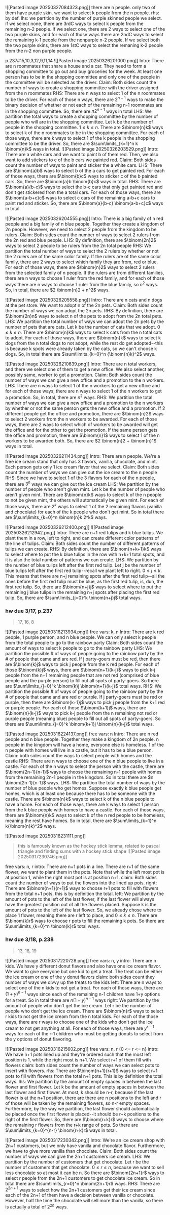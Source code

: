 
![[Pasted image 20250327084323.png]]
there are n people. only two of them have purple skin. we want to select k people from the n people. rhs: by def. lhs: we partition by the number of purple skinned people we select. if we select none, there are 3rdC ways to select k people from the remaining n-2 people. If we select one, there are 2 ways to select one of the two purple skins, and for each of those ways there are 2ndC ways to select the remaining k-1 people from the nonpurple n-2 people. If we select both the two purple skins, there are 1stC ways to select the remaning k-2 people from the n-2 non purple people.

p.237#15,10,3,12,9,11,14
![[Pasted image 20250326201000.png]]
Intro: 
	There are n roommates that share a house and a car. They need to form a shopping committee to go out and buy groceries for the week. At least one person has to be in the shopping committee and only one of the people in the committee will be selected as the driver.
Claim: 
	Both sides count the number of ways to create a shopping committee with the driver assigned from the n roommates
RHS: 
	There are n ways to select 1 of the n roommates to be the driver. For each of those n ways, there are $2^{n-1}$ ways to make the binary decision of whether or not each of the remaining n-1 roommates are in the shopping committee. So, there are $n2^{n-1}$ ways in total
LHS: 
	We partition the total ways to create a shopping committee by the number of people who will are in the shopping committee. Let k be the number of people in the shopping committee. $1 \leq k \leq n$. There are $\binom{n}k$ ways to select k of the n roommates to be in the shopping committee. For each of those ways, there are k ways to select 1 of the k people in the shopping committee to be the driver. So, there are $\sum\limits_{k=1}^n k \binom{n}k$ ways in total.
![[Pasted image 20250326203529.png]]
Intro:
	There are a white cars and we want to paint b of them red. Then, we also want to add stickers to c of the b cars we painted red.
Claim: 
	Both sides count the number of ways to paint and sticker the a white cars.
LHS: 
	There are $\binom{a}b$ ways to select b of the a cars to get painted red. For each of those ways, there are $\binom{b}c$ ways to sticker c of the b painted cars. So, there are $\binom{a}b \binom{b}c$ ways in total.
RHS:
	There are $\binom{a}{b-c}$ ways to select the b-c cars that only get painted red and don't get stickered from the a total cars. For each of those ways, there are $\binom{a-b+c}c$ ways to select c cars of the remaining a-b+c cars to paint red and sticker. So, there are $\binom{a}{b-c} \binom{a-b+c}c$ ways in total.

![[Pasted image 20250326204555.png]]
Intro:
	There is a big family of n red people and a big family of n blue people. Together they create a kingdom of 2n people. However, we need to select 2 people from the kingdom to be rulers.
Claim:
	Both sides count the number of ways to select 2 rulers from the 2n red and blue people.
LHS:
	By definition, there are $\binom{2n}2$ ways to select 2 people to be rulers from the 2n total people
RHS:
	We partition the total number of ways to select the 2 rulers by whether or not the 2 rulers are of the same color family. If the rulers are of the same color family, there are 2 ways to select which family they are from, red or blue. For each of those ways, there are $\binom{n}2$ ways to select 2 rulers from the selected family of n people. If the rulers are from different families, there are n ways to choose 1 ruler from the red family, and for each of those ways there are n ways to choose 1 ruler from the blue family, so $n^2$ ways. So, in total, there are $2 \binom{n}2 + n^2$ ways.

![[Pasted image 20250326205558.png]]
Intro:
	There are n cats and n dogs at the pet store. We want to adopt n of the 2n pets.
Claim: 
	Both sides count the number of ways we can adopt the 2n pets.
RHS:
	By definition, there are $\binom{2n}n$ ways to select n of the pets to adopt from the 2n total pets.
LHS:
	We partition the total number of ways we can adopt the 2n pets by the number of pets that are cats. Let k be the number of cats that we adopt. $0 \leq k \leq n$. There are $\binom{n}k$ ways to select k cats from the n total cats to adopt. For each of those ways, there are $\binom{n}k$ ways to select k dogs from the n total dogs to not adopt, while the rest do get adopted--this is because k spots were already taken by the cats, so we can't choose k dogs. So, in total there are $\sum\limits_{k=0}^n {\binom{n}k}^2$  ways.

![[Pasted image 20250326210639.png]]
Intro:
	There are n total workers, and there we select one of them to get a new office. We also select another, possibly same, worker to get a promotion.
Claim:
	Both sides count the number of ways we can give a new office and a promotion to the n workers.
LHS:
	There are n ways to select 1 of the n workers to get a new office and for each of those ways, there are n ways to select 1 of the n workers to get a promotion. So, in total, there are $n^2$ ways.
RHS:
	We partition the total number of ways we can give a new office and a promotion to the n workers by whether or not the same person gets the new office and a promotion. If 2 different people get the office and promotion, there are $\binom{n}2$ ways to select 2 workers from the n workers to be awarded. For each of those ways, there are 2 ways to select which of workers to be awarded will get the office and for the other to get the promotion. If the same person gets the office and promotion, there are $\binom{n}1$ ways to select 1 of the n workers to be awarded both. So, there are $2 \binom{n}2 + \binom{n}1$ ways in total.

![[Pasted image 20250326211434.png]]
Intro:
	There are n people. We're a free ice cream stand that only has 3 flavors, vanilla, chocolate, and mint. Each person gets only 1 ice cream flavor that we select.
Claim:
	Both sides count the number of ways we can give out the ice cream to the n people
RHS:
	Since we have to select 1 of the 3 flavors for each of the n people, there are $3^n$ ways we can give out the ice cream
LHS:
	We partition by the number of people who aren't given mint. Let k be the number of people who aren't given mint. There are $\binom{n}k$ ways to select k of the n people to not be given mint, the others will automatically be given mint. For each of those ways, there are $2^k$ ways to select 1 of the 2 remaining flavors (vanilla and chocolate) for each of the k people who don't get mint. So in total there are $\sum\limits_{k=0}^n \binom{n}k 2^k$ ways. 

![[Pasted image 20250326212400.png]]
![[Pasted image 20250326212942.png]]
Intro:
	There are n+1 red tulips and k blue tulips. We plant them in a row, left to right, and can create different color patterns of the line of tulips.
Claim:
	Both sides count the number of different patterns of tulips we can create.
RHS:
	By definition, there are $\binom{n+k+1}k$ ways to select where to put the k blue tulips in the row with n+k+1 total spots, and it is also the total number of patterns we can create.
LHS:
	We partition by the number of blue tulips left after the first red tulip. Let j be the number of blue tulips left after the first red tulip--recall we plant left to right. $0 \leq j \leq k$. This means that there are n+j remaining spots after the first red tulip--all the ones before the first red tulip must be blue, as the first red tulip, is, duh, the first red tulip. So, there are $\binom{n+j}j$ ways to select where to put the remaining j blue tulips in the remaining n+j spots after placing the first red tulip. So, there are $\sum\limits_{j=0}^k \binom{n+j}j$ total ways.
### hw due 3/17, p.237
> 17, 16, 8

![[Pasted image 20250316213934.png]]
free vars: k, n
Intro: 
	There are k red people, 1 purple person, and n blue people. We can only select k people from the total people to go to the rainbow party
Claim:
	Both sides count the amount of ways to select k people to go to the rainbow party
LHS: 
	We partition the possible # of ways of people going to the rainbow party by the # of people that came and are red. If j party-goers must be red, then there are $\binom{k}j$ ways to pick j people from the k red people. For each of those $\binom{k}j$ ways, there are $\binom{n+1}{k-j}$ ways to pick k-j people from the n+1 remaining people that are not red (comprised of blue people and the purple person) to fill out all spots of party-goers. So there are $\sum\limits_{j=0}^k \binom{k}j \binom{n+1}{k-j}$ total ways.
RHS:
	We partition the possible # of ways of people going to the rainbow party by the # of people that came and are red or purple. If j party-goers must be red or purple, then there are $\binom{k+1}j$ ways to pick j people from the k+1 red or purple people. For each of those $\binom{k+1}j$ ways, there are $\binom{n}{k-j}$ ways to pick k-j people from the n remaining not red or purple people (meaning blue) people to fill out all spots of party-goers. So there are $\sum\limits_{j=0}^k \binom{k+1}j \binom{n}{k-j}$ total ways.

![[Pasted image 20250316224137.png]]
free vars: n
Intro:
	There are n red people and n blue people. Together they make a kingdom of 2n people. n people in the kingdom will have a home, everyone else is homeless. 1 of the n people with homes will live in a castle, but it has to be a blue person.
Claim:
	both sides count the ways to select people with homes and the castle
RHS:
	There are n ways to choose one of the n blue people to live in a castle. For each of the n ways to select the person with the castle, there are $\binom{2n-1}{n-1}$ ways to choose the remaining n-1 people with homes from the remaining 2n-1 people in the kingdom. So in total there are $n \binom{2n-1}{n-1}$ ways.
LHS:
	We partition the total number of ways by the number of blue people who get homes. Suppose exactly k blue people get homes, which is at least one because there has to be someone with the castle. There are $\binom{n}k$ ways to select k of the n blue people to have a home. For each of those ways, there are k ways to select 1 person from the k blue people with homes to have a castle. For each of those ways, there are $\binom{n}k$ ways to select k of the n red people to be homeless, meaning the rest have homes. So in total, there are $\sum\limits_{k=1}^n k{\binom{n}k}^2$ ways.

![[Pasted image 20250316231111.png]]
> this is famously known as the hockey stick lemma, related to pascal triangle and finding sums with a hockey stick shape
![[Pasted image 20250317230746.png]]

free vars: n, r
intro:
	There are n+1 pots in a line. There are r+1 of the same flower, we want to plant them in the pots. Note that while the left most pot is at position 1, while the right most pot is at position n+1.
claim:
	Both sides count the number of ways to put the flowers into the lined up pots.
right:
	There are $\binom{n+1}{r+1}$ ways to choose r+1 pots to fill with flowers from the total n+1 pots, this is by definition the total.
left:
	We partition by the amount of pots to the left of the last flower, if the last flower will always have the greatest position out of all the flowers placed. Suppose k is the amount of pots to the left of the last flower. So, we already chose where to place 1 flower, meaning there are r left to place, and $0 \leq k \leq n$. There are $\binom{k}r$ ways to choose r pots to fill the remaining k pots. So there are $\sum\limits_{k=0}^n \binom{k}r$ total ways.
### hw due 3/18, p.238
> 13, 18, 19

![[Pasted image 20250317220728.png]]
free vars: n, y
intro:
	There are n kids. We have y different donut flavors and also have one ice cream flavor. We want to give everyone but one kid to get a treat. The treat can be either the ice cream or one of the y donut flavors
claim:
	both sides count they number of ways we divvy up the treats to the kids
left:
	There are n ways to select one of the n kids to not get a treat. For each of those ways, there are $(1+y)^{n-1}$ ways since each of the remaining n-1 children have 1+y options for a treat. So in total there are  $n(1+y)^{n-1}$  ways
right:
	We partition by the amount of people who don't get the ice cream. Let r be the number of people who don't get the ice cream. There are $\binom{n}r$ ways to select r kids to not get the ice cream from the n total kids. For each of the those ways, there are r ways to choose one of the kids who don't get the ice cream to not get anything at all. For each of those ways, there are $y^{r-1}$ ways for each of the r-1 children who must be getting donuts to select from the y options of donut flavoring.

![[Pasted image 20250316215602.png]]
free vars: n, r {0 <= r <= n}
intro:
	We have n+1 pots lined up and they're ordered such that the most left position is 1, while the right most is n+1. We select r+1 of them fill with flowers
claim: 
	both sides count the number of ways we can select pots to insert with flowers.
rhs:
	There are $\binom{n+1}{r+1}$ ways to  select r+1 pots to fill with flowers from the total n+1 pots. This is by definition the total ways.
lhs:
	We partition by the amount of empty spaces in between the last flower and first flower. Let k be the amount of empty spaces in between the last flower and first flower. At most, k should be n-r, because if the last flower is at the n+1 position, there are there are n positions to the left and r of those will be taken by the remaining flowers, so n-r empty spaces. Furthermore, by the way we partition, the last flower should automatically be placed once the first flower is placed--it should be r+k positions to the right of the first flower. So, there are $\binom{r+k}r$ ways to choose where the remaining r flowers from the r+k range of pots. So there are $\sum\limits_{k=0}^{n-r} \binom{r+k}r$ ways in total. 

![[Pasted image 20250317230342.png]]
Intro: 
	We're an ice cream shop with 2n+1 customers, but we only have vanilla and chocolate flavor. Furthermore, we have to give more vanilla than chocolate.
Claim:
	Both sides count the number of ways we can give the 2n+1 customers ice cream.
LHS:
	We partition by the number of customers that get chocolate. Let r be the number of customers that get chocolate. $0 \leq r \leq n$, because we want to sell less chocolate so at most it can be n. So there are $\binom{2n+1}r$ ways to select r people from the 2n+1 customers to get chocolate ice cream. So in total there are $\sum\limits_{r=0}^n \binom{2n+1}r$ ways.
RHS:
	There are $2^{2n+1}$ ways to select how the 2n+1 customers get their ice cream since each of the 2n+1 of them have a decision between vanilla or chocolate. However, half the time the chocolate will sell more than the vanilla, so there is actually a total of $2^{2n}$ ways.